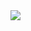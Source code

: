 <img align="center" src="https://github-readme-stats.vercel.app/api/?username=alpardayalman&theme=blue-green" />
